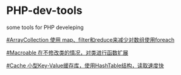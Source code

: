 ﻿# PHP-dev-tools
some tools for PHP develeping

<a href='https://github.com/marcus-ma/PHP-dev-tools/blob/master/ArrayCollection.php'>#ArrayCollection 使用 map、filter和reduce来减少对数组使用foreach </a><br>

<a href='https://github.com/marcus-ma/PHP-dev-tools/blob/master/Macroable.php'>#Macroable 在不修改类的情况，对类进行函数扩展 </a><br>

<a href='https://github.com/marcus-ma/PHP-dev-tools/blob/master/Cache.php'>#Cache 小型Key-Value缓存库，使用HashTable结构，读取速度快</a><br>
